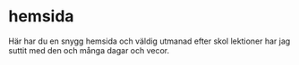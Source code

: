 # hemsida
Här har du en snygg hemsida och väldig utmanad efter skol lektioner har jag suttit med den och många dagar och vecor.
